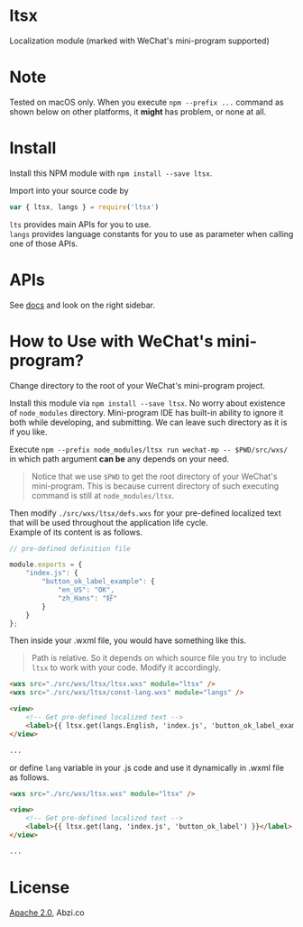 # ltsx
Localization module (marked with WeChat's mini-program supported)

# Note

Tested on macOS only. When you execute `npm --prefix ...` command as shown below on other platforms, it **might** has problem, or none at all.

# Install

Install this NPM module with `npm install --save ltsx`.


Import into your source code by

```javascript
var { ltsx, langs } = require('ltsx')
```

`lts` provides main APIs for you to use.  
`langs` provides language constants for you to use as parameter when calling one of those APIs.

# APIs

See [docs](https://abzico.github.io/lts) and look on the right sidebar.

# How to Use with WeChat's mini-program?

Change directory to the root of your WeChat's mini-program project.

Install this module via `npm install --save ltsx`. No worry about existence of `node_modules` directory. Mini-program IDE has built-in ability to ignore it both while developing, and submitting. We can leave such directory as it is if you like.

Execute `npm --prefix node_modules/ltsx run wechat-mp -- $PWD/src/wxs/` in which path argument **can be** any depends on your need.

> Notice that we use `$PWD` to get the root directory of your WeChat's mini-program. This is because current directory of such executing command is still at `node_modules/ltsx`.

Then modify `./src/wxs/ltsx/defs.wxs` for your pre-defined localized text that will be used throughout the application life cycle.  
Example of its content is as follows.

```javascript
// pre-defined definition file

module.exports = {
	"index.js": {
		"button_ok_label_example": {
			"en_US": "OK",
			"zh_Hans": "好"
		}
	}
};
```

Then inside your .wxml file, you would have something like this.

> Path is relative. So it depends on which source file you try to include `ltsx` to work with your code. Modify it accordingly.

```html
<wxs src="./src/wxs/ltsx/ltsx.wxs" module="ltsx" />
<wxs src="./src/wxs/ltsx/const-lang.wxs" module="langs" />

<view>
	<!-- Get pre-defined localized text -->
	<label>{{ ltsx.get(langs.English, 'index.js', 'button_ok_label_example') }}</label>
</view>

...
```

or define `lang` variable in your .js code and use it dynamically in .wxml file as follows.

```html
<wxs src="./src/wxs/ltsx.wxs" module="ltsx" />

<view>
	<!-- Get pre-defined localized text -->
	<label>{{ ltsx.get(lang, 'index.js', 'button_ok_label') }}</label>
</view>

...
```

# License

[Apache 2.0](https://github.com/abzico/lts/blob/master/README.md), Abzi.co